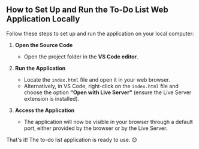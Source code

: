 ## How to Set Up and Run the To-Do List Web Application Locally

Follow these steps to set up and run the application on your local computer:

1. **Open the Source Code**  
   - Open the project folder in the **VS Code editor**.

2. **Run the Application**  
   - Locate the `index.html` file and open it in your web browser.  
   - Alternatively, in VS Code, right-click on the `index.html` file and choose the option **"Open with Live Server"** (ensure the Live Server extension is installed).

3. **Access the Application**  
   - The application will now be visible in your browser through a default port, either provided by the browser or by the Live Server.

That's it! The to-do list application is ready to use. 😊
